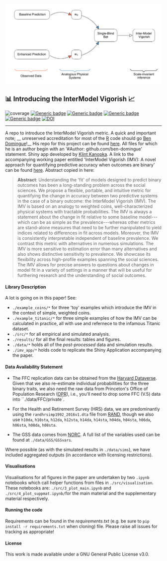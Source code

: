 <img src="./asset/figure_1.png" width="700"/>

## :bar_chart: Introducing the InterModel Vigorish  :chart_with_upwards_trend:

![coverage](https://img.shields.io/badge/Purpose-Research-yellow)
[![Generic badge](https://img.shields.io/badge/Python-3.6-red.svg)](https://shields.io/)
[![Generic badge](https://img.shields.io/badge/License-GNU3.0-purple.svg)](https://shields.io/)
[![Generic badge](https://img.shields.io/badge/Maintained-Yes-brightgreen.svg)](https://shields.io/)
[![Generic badge](https://img.shields.io/badge/BuildPassing-No-orange.svg)](https://shields.io/)
[![DOI](https://zenodo.org/badge/DOI/10.5281/zenodo.10027050)](https://doi.org/10.5281/zenodo.10027050)


---
A repo to introduce the InterModel Vigorish metric. A quick and important note; __ unreserved accreditation for most of the [R](https://www.r-project.org/) code should go  [Ben Domingue](https://github.com/ben-domingue)!__ His repo for this project can be found [here](https://github.com/ben-domingue/binary-prediction). All files for which he is an author begin with an '#Author: github.com/ben-domingue' statement. Shiny app developed by [Klint Kanopka](https://github.com/klintkanopka). A link to the accompanying working paper entitled 'InterModel Vigorish (IMV): A novel approach for quantifying predictive accuracy when outcomes are binary' can be found [here](https://osf.io/preprints/socarxiv/gu3ap/). Abstract copied in here:


> **Abstract**: Understanding the 'fit' of models designed to predict binary outcomes has been a long-standing problem across the social sciences. We propose a flexible, portable, and intuitive metric for quantifying the change in accuracy between two predictive systems in the case of a binary outcome: the InterModel Vigorish (IMV). The IMV is based on an analogy to weighted coins, well-characterized physical systems with tractable probabilities. The IMV is always a statement about the change in fit relative to some baseline model---which can be as simple as the prevalence---whereas other metrics are stand-alone measures that need to be further manipulated to yield indices related to differences in fit across models. Moreover, the IMV is consistently interpretable independent of baseline prevalence. We contrast this metric with alternatives in numerous simulations. The IMV is more sensitive to estimation error than many alternatives and also shows distinctive sensitivity to prevalence. We showcase its flexibility across high-profile examples spanning the social sciences. The IMV allows for precise answers to questions about changes in model fit in a variety of settings in a manner that will be useful for furthering research and the understanding of social outcomes.

#### Library Description

A lot is going on in this paper! See:
* `./example_coins/*` for three 'toy' examples which introduce the IMV in the context of simple, weighted coins.
* `./example_titanic/*` for three simple examples of how the  IMV can be calculated in practice, all with use and refernece to the infamous Titanic dataset.
* `./src/*` for all empirical and simulated analysis.
* `./results/` for all the final results: tables and figures.
* `./data/*` holds all of the _post-processed_ data and simulation results.
* `./imv_app/*` holds code to replicate the Shiny Application accompanying the paper. 

#### Data Availability Statement

* The FFC replication data can be obtained from the [Harvard Dataverse](https://doi.org/10.7910/DVN/CXSECU). Given that we also re-estimate individual probabilities for the three binary traits, we also need the raw data from Princeton's Office of Population Research ([OPR](https://pop.princeton.edu/)), i.e., you'll need to drop some FFC (V.5) data into ``./data/FFC/private`.

* For the Health and Retirement Survey (HRS) data, we are predominantly using the `randhrsimp1992_2016v1.dta` file from [RAND](https://www.rand.org/well-being/social-and-behavioral-policy/centers/aging/dataprod.html), though we also use `h10da`, `h10sta`, `h12da`, `h12sta`, `h14da`, `h14sta`, `h04da`, `h04sta`, `h06da`, `h06sta`, `h08da`, `h08sta`.

* The GSS data comes from [NORC](https://gss.norc.org/get-the-data). A full list of the variables used can be found at `./data/GSS/GSSvars`.

Where possible (as with the simulated results in `./data/sims`), we have included aggregated outputs (in accordance with licensing restrictions).

#### Visualisations

Visualisations for all figures in the paper are undertaken by two `.ipynb` notebooks which call helper functions from files in `./src/visualisation`. These notebooks are: `./src/3_plot_main.ipynb` and `./src/4_plot_suppmat.ipynb/`for the main material and the supplementary material respectively.


#### Running the code

Requirements can be found in the _requirements.txt_ (e.g. be sure to `pip install -r requirements.txt` when cloning) file. Please raise all issues for tracking as appropriate!

#### License

This work is made available under a GNU General Public License v3.0.

